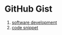 # GitHub Gist
1. [software development](https://gist.github.com/Rushijaviya/7ddd77fae647a85fd9bdb3f2439eab90)
2. [code snippet](https://gist.github.com/Rushijaviya/9040e2de3f1143637d4c7ca80d44cb8b)